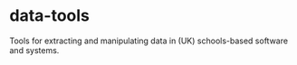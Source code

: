 # data-tools
Tools for extracting and manipulating data in (UK) schools-based software and systems.
